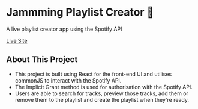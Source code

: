 # Jammming Playlist Creator :musical_note:

A live playlist creator app using the Spotify API 

[Live Site](https://jammmingwithiain.surge.sh/)

## About This Project

- This project is built using React for the front-end UI and utilises commonJS to interact with the Spotify API.
- The Implicit Grant method is used for authorisation with the Spotify API.
- Users are able to search for tracks, preview those tracks, add them or remove them to the playlist and create the playlist when they're ready.


